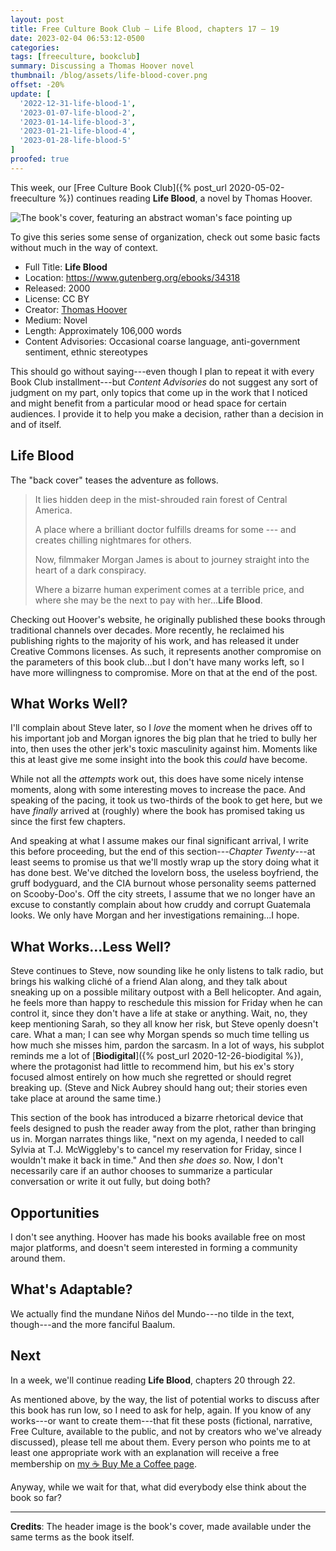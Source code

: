 ```yaml
---
layout: post
title: Free Culture Book Club — Life Blood, chapters 17 – 19
date: 2023-02-04 06:53:12-0500
categories:
tags: [freeculture, bookclub]
summary: Discussing a Thomas Hoover novel
thumbnail: /blog/assets/life-blood-cover.png
offset: -20%
update: [
  '2022-12-31-life-blood-1',
  '2023-01-07-life-blood-2',
  '2023-01-14-life-blood-3',
  '2023-01-21-life-blood-4',
  '2023-01-28-life-blood-5'
]
proofed: true
---
```


This week, our [Free Culture Book Club]({% post_url 2020-05-02-freeculture %}) continues reading **Life Blood**, a novel by Thomas Hoover.

![The book's cover, featuring an abstract woman's face pointing up](/blog/assets/life-blood-cover.png "Out of the...something or other.")

To give this series some sense of organization, check out some basic facts without much in the way of context.

 * Full Title:  **Life Blood**
 * Location:  <https://www.gutenberg.org/ebooks/34318>
 * Released:  2000
 * License:  CC BY
 * Creator:  [Thomas Hoover](https://www.thomashoover.info/index.htm)
 * Medium:  Novel
 * Length:  Approximately 106,000 words
 * Content Advisories:  Occasional coarse language, anti-government sentiment, ethnic stereotypes

This should go without saying---even though I plan to repeat it with every Book Club installment---but *Content Advisories* do not suggest any sort of judgment on my part, only topics that come up in the work that I noticed and might benefit from a particular mood or head space for certain audiences.  I provide it to help you make a decision, rather than a decision in and of itself.

## Life Blood

The "back cover" teases the adventure as follows.

 > It lies hidden deep in the mist-shrouded rain forest of Central America.
 >
 > A place where a brilliant doctor fulfills dreams for some --- and creates chilling nightmares for others.
 >
 > Now, filmmaker Morgan James is about to journey straight into the heart of a dark conspiracy.
 >
 > Where a bizarre human experiment comes at a terrible price, and where she may be the next to pay with her...**Life Blood**.

Checking out Hoover's website, he originally published these books through traditional channels over decades.  More recently, he reclaimed his publishing rights to the majority of his work, and has released it under Creative Commons licenses.  As such, it represents another compromise on the parameters of this book club...but I don't have many works left, so I have more willingness to compromise.  More on that at the end of the post.

## What Works Well?

I'll complain about Steve later, so I *love* the moment when he drives off to his important job and Morgan ignores the big plan that he tried to bully her into, then uses the other jerk's toxic masculinity against him.  Moments like this at least give me some insight into the book this *could* have become.

While not all the *attempts* work out, this does have some nicely intense moments, along with some interesting moves to increase the pace.  And speaking of the pacing, it took us two-thirds of the book to get here, but we have *finally* arrived at (roughly) where the book has promised taking us since the first few chapters.

And speaking at what I assume makes our final significant arrival, I write this before proceeding, but the end of this section---*Chapter Twenty*---at least seems to promise us that we'll mostly wrap up the story doing what it has done best.  We've ditched the lovelorn boss, the useless boyfriend, the gruff bodyguard, and the CIA burnout whose personality seems patterned on Scooby-Doo's.  Off the city streets, I assume that we no longer have an excuse to constantly complain about how cruddy and corrupt Guatemala looks.  We only have Morgan and her investigations remaining...I hope.

## What Works...Less Well?

Steve continues to Steve, now sounding like he only listens to talk radio, but brings his walking cliché of a friend Alan along, and they talk about sneaking up on a possible military outpost with a Bell helicopter.  And again, he feels more than happy to reschedule this mission for Friday when he can control it, since they don't have a life at stake or anything.  Wait, no, they keep mentioning Sarah, so they all know her risk, but Steve openly doesn't care.  What a man; I can see why Morgan spends so much time telling us how much she misses him, pardon the sarcasm.  In a lot of ways, his subplot reminds me a lot of [**Biodigital**]({% post_url 2020-12-26-biodigital %}), where the protagonist had little to recommend him, but his ex's story focused almost entirely on how much she regretted or should regret breaking up.  (Steve and Nick Aubrey should hang out; their stories even take place at around the same time.)

This section of the book has introduced a bizarre rhetorical device that feels designed to push the reader away from the plot, rather than bringing us in.  Morgan narrates things like, "next on my agenda, I needed to call Sylvia at T.J. McWiggleby's to cancel my reservation for Friday, since I wouldn't make it back in time."  And then *she does so*.  Now, I don't necessarily care if an author chooses to summarize a particular conversation or write it out fully, but doing both?

## Opportunities

I don't see anything.  Hoover has made his books available free on most major platforms, and doesn't seem interested in forming a community around them.

## What's Adaptable?

We actually find the mundane Niños del Mundo---no tilde in the text, though---and the more fanciful Baalum.

## Next

In a week, we'll continue reading **Life Blood**, chapters 20 through 22.

As mentioned above, by the way, the list of potential works to discuss after this book has run low, so I need to ask for help, again.  If you know of any works---or want to create them---that fit these posts (fictional, narrative, Free Culture, available to the public, and not by creators who we've already discussed), please tell me about them.  Every person who points me to at least one appropriate work with an explanation will receive a free membership on [my ☕ Buy Me a Coffee page](https://buymeacoffee.com/jcolag).

Anyway, while we wait for that, what did everybody else think about the book so far?

* * *

**Credits**:  The header image is the book's cover, made available under the same terms as the book itself.
